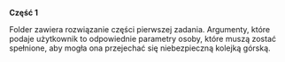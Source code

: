 <b>Część 1</b>

Folder zawiera rozwiązanie części pierwszej zadania. Argumenty, które podaje użytkownik to odpowiednie parametry osoby, które muszą zostać spełnione, aby mogła ona przejechać się niebezpieczną kolejką górską.


